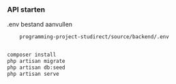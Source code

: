 ### API starten

.env bestand aanvullen

```
    programming-project-studirect/source/backend/.env

```

```bash 

composer install
php artisan migrate
php artisan db:seed
php artisan serve

```
